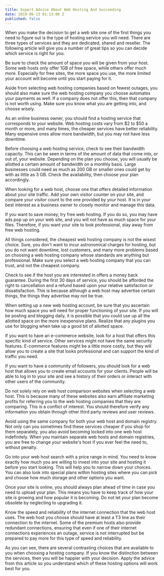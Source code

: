 ```yaml
---
title: Expert Advice About Web Hosting And Succeeding
date: 2019-06-13 01:13:00 Z
published: false
---
```


When you make the decision to get a web site one of the first things you need to figure out is the type of hosting service you will need. There are three types of services and they are dedicated, shared and reseller. The following article will give you a number of great tips so you can decide which service is right for you.

Be sure to check the amount of space you will be given from your host. Some web hosts only offer 1GB of free space, while others offer much more. Especially for free sites, the more space you use, the more limited your account will become until you start paying for it.

Aside from selecting web hosting companies based on fewest outages, you should also make sure the web hosting company you choose automates your payments as well. If a company does not offer this, then that company is not worth using. Make sure you know what you are getting into, and choose wisely.

As an online business owner, you should find a hosting service that corresponds to your website. Web hosting costs vary from $2 to $50 a month or more, and many times, the cheaper services have better reliability. Many expensive ones allow more bandwidth, but you may not have less downtime.

Before choosing a web hosting service, check to see their bandwidth capacity. This can be seen in terms of the amount of data that come into, or out of, your website. Depending on the plan you choose, you will usually be allotted a certain amount of bandwidth on a monthly basis. Large businesses could need as much as 200 GB or smaller ones could get by with as little as 3 GB. Check the availability, then choose your plan accordingly.

When looking for a web host, choose one that offers detailed information about your site traffic. Add your own visitor counter on your site, and compare your visitor count to the one provided by your host. It is in your best interest as a business owner to closely monitor and manage this data.

If you want to save money, try free web hosting. If you do so, you may have ads pop up on your web site, and you will not have as much space for your files. Therefore, if you want your site to look professional, stay away from free web hosting.

All things considered, the cheapest web hosting company is not the wisest choice. Sure, you don't want to incur astronomical charges for hosting, but you do not want downtime, lost customers, and many more problems based on choosing a web hosting company whose standards are anything but professional. Make sure you select a web hosting company that you can trust, and not the cheapest company.

Check to see if the host you are interested in offers a money back guarantee. During the first 30 days of service, you should be afforded the right to cancellation and a refund based upon your relative satisfaction or dissatisfaction. This is because although a web host may advertise certain things, the things they advertise may not be true.

When setting up a new web hosting account, be sure that you ascertain how much space you will need for proper functioning of your site. If you will be posting and blogging daily, it is possible that you could use up all the allotted space on the more inexpensive plans. Realize that any plugins you use for blogging when take up a good bit of allotted space.

If you want to have an e-commerce website, look for a host that offers this specific kind of service. Other services might not have the same security features. E-commerce features might be a little more costly, but they will allow you to create a site that looks professional and can support the kind of traffic you need.

If you want to have a community of followers, you should look for a web host that allows you to create email accounts for your clients. People will be able to log in to your site and see a history of their orders or interact with other users of the community.

Do not solely rely on web host comparison websites when selecting a web host. This is because many of these websites also earn affiliate marketing profits for referring you to the web hosting companies that they are comparing. This is a conflict of interest. You should therefore verify any information you obtain through other third party reviews and user reviews.

Avoid using the same company for both your web host and domain registry. Not only can you sometimes find these services cheaper if you shop for them separately, you also avoid becoming locked into one web host indefinitely. When you maintain separate web hosts and domain registries, you are free to change your website's host if you ever feel the need to, without penalty.

Go into your web host search with a price range in mind. You need to know exactly how much you are willing to invest into your site and hosting it before you start looking. This will help you to narrow down your choices. You can also look into special plans within hosting sites where you can pick and choose how much storage and other options you want.

Once your site is online, you should always plan ahead of time in case you need to upload your plan. This means you have to keep track of how your site is growing and how popular it is becoming. Do not let your plan become obsolete by neglecting to upgrading it.

Know the speed and reliability of the internet connection that the web host uses. The web host you choose should have at least a T3 line as their connection to the internet. Some of the premium hosts also provide redundant connections, ensuring that even if one of their internet connections experiences an outage, service is not interrupted but be prepared to pay more for this type of speed and reliability.

As you can see, there are several contrasting choices that are available to you when choosing a hosting company. If you know the distinction between the services, then you will be happier with your decision. Apply the advice from this article so you understand which of these hosting options will work best for you.
